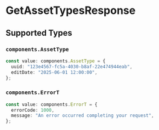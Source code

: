 # GetAssetTypesResponse


## Supported Types

### `components.AssetType`

```typescript
const value: components.AssetType = {
  uuid: "123e4567-fc5a-4030-b8af-22e474944eab",
  editDate: "2025-06-01 12:00:00",
};
```

### `components.ErrorT`

```typescript
const value: components.ErrorT = {
  errorCode: 1000,
  message: "An error occurred completing your request",
};
```

